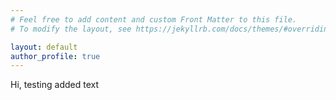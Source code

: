 ```yaml
---
# Feel free to add content and custom Front Matter to this file.
# To modify the layout, see https://jekyllrb.com/docs/themes/#overriding-theme-defaults

layout: default
author_profile: true
---
```


<!-- <img title="a title" alt="Alt text" src="images/headshot.jpg" width="400" height="400"> -->
Hi, testing added text
